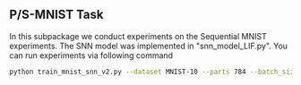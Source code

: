   ## P/S-MNIST Task
In this subpackage we conduct experiments on the Sequential MNIST experiments. 
  The SNN model was implemented in "snn_model_LIF.py". You can run experiments via following command 
  ```bash
  python train_mnist_snn_v2.py --dataset MNIST-10 --parts 784 --batch_size 512 --nhid 256 --alpha 0.1 --optim Adamax --lr 3e-3 --beta 0.5 --clip 1.
  ```
